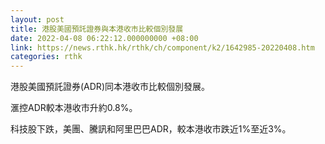 ```yaml
---
layout: post
title: 港股美國預託證券與本港收市比較個別發展
date: 2022-04-08 06:22:12.000000000 +08:00
link: https://news.rthk.hk/rthk/ch/component/k2/1642985-20220408.htm
categories: rthk
---
```


港股美國預託證券(ADR)同本港收市比較個別發展。

滙控ADR較本港收市升約0.8%。

科技股下跌，美團、騰訊和阿里巴巴ADR，較本港收市跌近1%至近3%。
